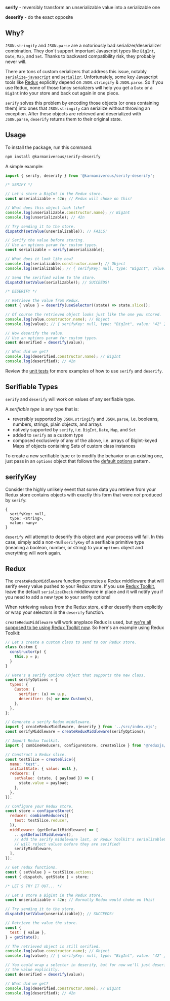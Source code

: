 **serify** - reversibly transform an unserializable value into a serializable
one

**deserify** - do the exact opposite

## Why?

`JSON.stringify` and `JSON.parse` are a notoriously bad serializer/deserializer
combination. They don't support important Javascript types like `BigInt`,
`Date`, `Map`, and `Set`. Thanks to backward compatibility risk, they probably
never will.

There are tons of custom serializers that address this issue, notably
[`serialize-javascript`](https://www.npmjs.com/package/serialize-javascript) and
[`serializr`](https://www.npmjs.com/package/serializr). Unfortunately, some key
Javascript tools like [Redux](https://redux.js.org) explicitly depend on
`JSON.stringify` & `JSON.parse`. So if you use Redux, none of those fancy
serializers will help you get a `Date` or a `BigInt` into your store and back
out again in one piece.

`serify` solves this problem by encoding those objects (or ones containing them)
into ones that `JSON.stringify` can serialize without throwing an exception.
After these objects are retrieved and deserialized with `JSON.parse`, `deserify`
returns them to their original state.

## Usage

To install the package, run this command:

```bash
npm install @karmaniverous/serify-deserify
```

A simple example:

```javascript
import { serify, deserify } from '@karmaniverous/serify-deserify';

/* SERIFY */

// Let's store a BigInt in the Redux store.
const unserializable = 42n; // Redux will choke on this!

// What does this object look like?
console.log(unserializable.constructor.name); // BigInt
console.log(unserializable); // 42n

// Try sending it to the store.
dispatch(setValue(unserializable)); // FAILS!

// Serify the value before storing.
// Use an options param for custom types.
const serializable = serify(unserializable);

// What does it look like now?
console.log(serializable.constructor.name); // Object
console.log(serializable); // { serifyKey: null, type: "BigInt", value: "42" }

// Send the serified value to the store.
dispatch(setValue(serializable)); // SUCCEEDS!

/* DESERIFY */

// Retrieve the value from Redux.
const { value } = deserify(useSelector((state) => state.slice));

// Of course the retrieved object looks just like the one you stored.
console.log(value.constructor.name); // Object
console.log(value); // { serifyKey: null, type: "BigInt", value: "42" }

// Now deserify the value.
// Use an options param for custom types.
const deserified = deserify(value);

// What did we get?
console.log(deserified.constructor.name); // BigInt
console.log(deserified); // 42n
```

Review the [unit tests](/src/index.test.mjs) for more examples of how to use
`serify` and `deserify`.

## Serifiable Types

`serify` and `deserify` will work on values of any serifiable type.

A _serifiable type_ is any type that is:

- reversibly supported by `JSON.stringify` and `JSON.parse`, i.e. booleans,
  numbers, strings, plain objects, and arrays
- natively supported by `serify`, i.e. `BigInt`, `Date`, `Map`, and `Set`
- added to `serify` as a custom type
- composed exclusively of any of the above, i.e. arrays of BigInt-keyed Maps of
  objects containing Sets of custom class instances

To create a new serifiable type or to modify the behavior or an existing one,
just pass in an `options` object that follows the
[default options](/src/options.mjs) pattern.

## serifyKey

Consider the highly unlikely event that some data you retrieve from your Redux
store contains objects with exactly this form that were _not_ produced by
`serify`:

```
{
  serifyKey: null,
  type: <string>,
  value: <any>
}
```

`deserify` will attempt to deserify this object and your process will fail. In
this case, simply add a non-null `serifyKey` of a serifiable primitive type
(meaning a boolean, number, or string) to your `options` object and everything
will work again.

## Redux

The `createReduxMiddleware` function generates a Redux middleware that will
serify every value pushed to your Redux store. If you use
[Redux Toolkit](https://redux-toolkit.js.org/), leave the default
`serializeCheck` middleware in place and it will notify you if you need to add a
new type to your serify options!

When retrieving values from the Redux store, either deserify them explicitly or
wrap your selectors in the `deserify` function.

`createReduxMiddleware` will work anyplace Redux is used, but
[we're all supposed to be using Redux Toolkit now](https://redux-toolkit.js.org/introduction/getting-started#purpose).
So here's an example using Redux Toolkit:

```javascript
// Let's create a custom class to send to our Redux store.
class Custom {
  constructor(p) {
    this.p = p;
  }
}

// Here's a serify options object that supports the new class.
const serifyOptions = {
  types: {
    Custom: {
      serifier: (u) => u.p,
      deserifier: (s) => new Custom(s),
    },
  },
};

// Generate a serify Redux middleware.
import { createReduxMiddleware, deserify } from '../src/index.mjs';
const serifyMiddleware = createReduxMiddleware(serifyOptions);

// Import Redux Toolkit.
import { combineReducers, configureStore, createSlice } from '@reduxjs/toolkit';

// Construct a Redux slice.
const testSlice = createSlice({
  name: 'test',
  initialState: { value: null },
  reducers: {
    setValue: (state, { payload }) => {
      state.value = payload;
    },
  },
});

// Configure your Redux store.
const store = configureStore({
  reducer: combineReducers({
    test: testSlice.reducer,
  }),
  middleware: (getDefaultMiddleware) => [
    ...getDefaultMiddleware(),
    // Add the serify middleware last, or Redux Toolkit's serializableCheck
    // will reject values before they are serified!
    serifyMiddleware,
  ],
});

// Get redux functions.
const { setValue } = testSlice.actions;
const { dispatch, getState } = store;

/* LET'S TRY IT OUT... */

// Let's store a BigInt in the Redux store.
const unserializable = 42n; // Normally Redux would choke on this!

// Try sending it to the store.
dispatch(setValue(unserializable)); // SUCCEEDS!

// Retrieve the value the store.
const {
  test: { value },
} = getState();

// The retrieved object is still serified.
console.log(value.constructor.name); // Object
console.log(value); // { serifyKey: null, type: "BigInt", value: "42" }

// You could wrap a selector in deserify, but for now we'll just deserify
// the value explicitly.
const deserified = deserify(value);

// What did we get?
console.log(deserified.constructor.name); // BigInt
console.log(deserified); // 42n
```
